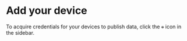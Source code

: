 # Add your device

To acquire credentials for your devices to publish data, click the `⊕` icon in
the sidebar.
